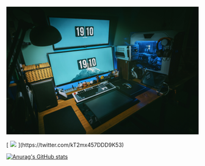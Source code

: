 <!--
 * @Description: My profile
 * @Autor: wjkcxs(Mr.eAt)
 * @Date: 2022.7.02 start
 * @Message:  Enjoy your time in github!
-->

<p align="center">
  <img src="./Picture/主页.png" />
</p>
[<img style='margin:0 5px' src='https://badgen.net/badge/icon/twitter?icon=twitter&label'>](https://twitter.com/kT2mx457DDD9K53)

[![Anurag's GitHub stats](https://github-readme-stats.vercel.app/api?username=wjkcxs&show_icons=true&theme=merko)](https://github.com/anuraghazra/github-readme-stats)
